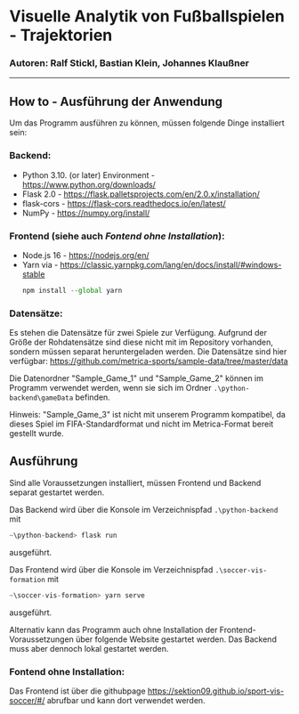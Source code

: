 # Visuelle Analytik von Fußballspielen - Trajektorien
### Autoren: Ralf Stickl, Bastian Klein, Johannes Klaußner
---
## How to - Ausführung der Anwendung

Um das Programm ausführen zu können, müssen folgende Dinge installiert sein:

### Backend:
* Python 3.10. (or later) Environment - https://www.python.org/downloads/
* Flask 2.0 - https://flask.palletsprojects.com/en/2.0.x/installation/
* flask-cors - https://flask-cors.readthedocs.io/en/latest/
* NumPy - https://numpy.org/install/

### Frontend (siehe auch _Fontend ohne Installation_):
* Node.js 16  - https://nodejs.org/en/
* Yarn via - https://classic.yarnpkg.com/lang/en/docs/install/#windows-stable
  ```js
  npm install --global yarn
  ```
### Datensätze:
Es stehen die Datensätze für zwei Spiele zur Verfügung. Aufgrund der Größe der Rohdatensätze sind diese nicht mit im Repository vorhanden, sondern müssen separat heruntergeladen werden. Die Datensätze sind hier verfügbar: https://github.com/metrica-sports/sample-data/tree/master/data

Die Datenordner "Sample\_Game\_1" und "Sample\_Game\_2" können im Programm verwendet werden, wenn sie sich im Ordner `.\python-backend\gameData` befinden.

Hinweis: "Sample\_Game\_3" ist nicht mit unserem Programm kompatibel, da dieses Spiel im FIFA-Standardformat und nicht im Metrica-Format bereit gestellt wurde.

## Ausführung
Sind alle Voraussetzungen installiert, müssen Frontend und Backend separat gestartet werden.

Das Backend wird über die Konsole im Verzeichnispfad `.\python-backend` mit 
```python
~\python-backend> flask run
```
ausgeführt.

Das Frontend wird über die Konsole im Verzeichnispfad `.\soccer-vis-formation` mit 
```python
~\soccer-vis-formation> yarn serve
```

ausgeführt.

Alternativ kann das Programm auch ohne Installation der Frontend-Voraussetzungen über folgende Website gestartet werden. Das Backend muss aber dennoch lokal gestartet werden.
### Fontend ohne Installation:
Das Frontend ist über die githubpage https://sektion09.github.io/sport-vis-soccer/#/ abrufbar und kann dort verwendet werden.
